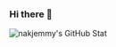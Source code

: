 ### Hi there 👋
![nakjemmy's GitHub Stat](https://github-readme-stats.vercel.app/api?username=nakjemmy&show_icons=true&theme=radical)


<!--
**nakjemmy/nakjemmy** is a ✨ _special_ ✨ repository because its `README.md` (this file) appears on your GitHub profile.

Here are some ideas to get you started:

- 🔭 I’m currently working on ...
- 🌱 I’m currently learning ...
- 👯 I’m looking to collaborate on ...
- 🤔 I’m looking for help with ...
- 💬 Ask me about ...
- 📫 How to reach me: ...
- 😄 Pronouns: ...
- ⚡ Fun fact: ...
-->
